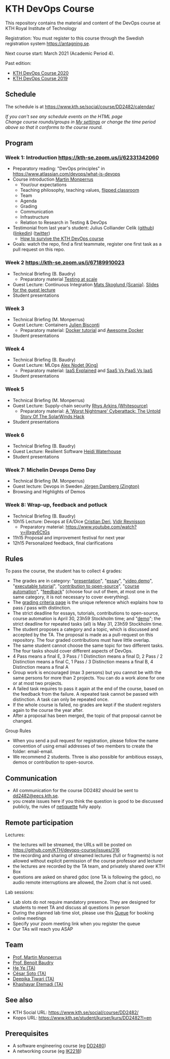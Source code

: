 # KTH DevOps Course

This repository contains the material and content of the DevOps course at KTH Royal Institute of Technology

Registration: You must register to this course through the Swedish registration system <https://antagning.se>.

Next course start: March 2021 (Academic Period 4).

Past edition:
* [KTH DevOps Course 2020](https://github.com/KTH/devops-course/blob/master/attic/2020/)
* [KTH DevOps Course 2019](https://github.com/KTH/devops-course/blob/master/attic/2019/)

## Schedule

The schedule is at <https://www.kth.se/social/course/DD2482/calendar/>

*If you can't see any schedule events on the HTML page*  
*Change course rounds/groups in [My settings](https://www.kth.se/social/course/DD2482/subscription/) or change the time period above so that it conforms to the course round.*

## Program

### Week 1: Introduction <https://kth-se.zoom.us/j/62331342060>
* Preparatory reading: "DevOps principles" in <https://www.atlassian.com/devops/what-is-devops>
* Course introduction [Martin Monperrus](https://www.monperrus.net/martin/)
  * Your/our expectations
  * Teaching philosophy, teaching values, [flipped classroom](https://en.wikipedia.org/wiki/Flipped_classroom)
  * Team
  * Agenda
  * Grading
  * Communication
  * Infrastructure
  * Relation to Research in Testing & DevOps 
* Testimonial from last year's student: Julius Colliander Celik ([github](https://github.com/juliuscc)) ([linkedin](https://www.linkedin.com/in/jcelik/)) ([twitter](https://twitter.com/julius_celik))
  * [How to survive the KTH DevOps course](https://docs.google.com/presentation/d/1SxHftBTBefN8jA6nVhlgKFP6BypdyV3Q_Gh1R8IwWK4/edit?usp=sharing)
* Goals: watch the repo, find a first teammate, register one first task as a pull request on this repo.

### Week 2 <https://kth-se.zoom.us/j/67189910023>
* Technical Briefing (B. Baudry)
  * Preparatory material [Testing at scale](https://increment.com/testing/testing-at-scale/)
* Guest Lecture: Continuous Integration [Mats Skoglund (Scania)](https://www.linkedin.com/in/matsskoglund/). [Slides for the guest lecture](https://kth.box.com/s/0qs9tab2tdip66dia3a6k4dbie463ytg)
* Student presentations

### Week 3
* Technical Briefing (M. Monperrus)
* Guest Lecture: Containers [Julien Bisconti](https://www.linkedin.com/in/julienbisconti/)
  * Preparatory material: [Docker tutorial](https://www.katacoda.com/courses/docker) and [Awesome Docker](https://github.com/veggiemonk/awesome-docker/#where-to-start)
* Student presentations

### Week 4
* Technical Briefing (B. Baudry)
* Guest Lecture: MLOps [Alex Nodet (King)](https://www.linkedin.com/in/alexnodet/)
  * Preparatory material: [IaaS Explained](https://www.youtube.com/watch?v=XRdmfo4M_YA) and [SaaS Vs PaaS Vs IaaS](https://tms-outsource.com/blog/posts/saas-vs-paas-vs-iaas/)
* Student presentations

### Week 5
* Technical Briefing (M. Monperrus)
* Guest Lecture: Supply-chain security [Rhys Arkins (Whitesource)](https://www.linkedin.com/in/rhys-arkins-5a643a/) 
  * Preparatory material: [A 'Worst Nightmare' Cyberattack: The Untold Story Of The SolarWinds Hack](https://www.npr.org/2021/04/16/985439655/a-worst-nightmare-cyberattack-the-untold-story-of-the-solarwinds-hack)
* Student presentations

### Week 6
* Technical Briefing (B. Baudry)
* Guest Lecture: Resilient Software [Heidi Waterhouse](https://heidiwaterhouse.com/)
* Student presentations

### Week 7: Michelin Devops Demo Day
* Technical Briefing (M. Monperrus)
* Guest lecture: Devops in Sweden [Jörgen Damberg (Zington)](https://www.linkedin.com/in/kejsardamberg/)
* Browsing and Highlights of Demos

### Week 8: Wrap-up, feedback and potluck
* Technical Briefing (B. Baudry)
* 10h15 Lecture: Devops at EA/Dice [Cristian Deri](https://se.linkedin.com/in/cristian-deri), [Vidir Reynisson](https://se.linkedin.com/in/vidirr)
  * Preparatory material: <https://www.youtube.com/watch?v=iIIxgv6CtGs>
* 11h15 Proposal and improvement festival for next year
* 12h15 Personalized feedback, final clarifications


## Rules


To pass the course, the student has to collect 4 grades:
* The grades are in category: "[presentation](https://github.com/KTH/devops-course/blob/2021/grading-criteria.md#presentations)", "[essay](https://github.com/KTH/devops-course/blob/2021/grading-criteria.md#essays)", "[video demo](https://github.com/KTH/devops-course/blob/2021/grading-criteria.md#video-demos)", "[executable tutorial](https://github.com/KTH/devops-course/blob/2021/grading-criteria.md#executable-tutorials)", "[contribution to open-source](https://github.com/KTH/devops-course/blob/2021/grading-criteria.md#open-source-contributions)", "[course automation](https://github.com/KTH/devops-course/blob/2021/grading-criteria.md#course-automation)", "[feedback](https://github.com/KTH/devops-course/blob/2021/grading-criteria.md#feedback)" (choose four out of them, at most one in the same category, it is not necessary to cover everything).
* The [grading criteria page](grading-criteria.md) is the unique reference which explains how to pass / pass with distinction.
* The strict deadline for essays, tutorials, contributions to open-source, course automation is April 30, 23h59 Stockholm time; and "[demo](https://github.com/KTH/devops-course/tree/2021/contributions/demo)"; the strict deadline for repeated tasks (all) is May 31, 23h59 Stockholm time.
* The student proposes a category and a topic, which is discussed and accepted by the TA. The proposal is made as a pull-request on this repository. The four graded contributions must have little overlap.
* The same student cannot choose the same topic for two different tasks. The four tasks should cover different aspects of DevOps.
* 4 Pass means a final E, 3 Pass / 1 Distinction means a final D, 2 Pass / 2 Distinction means a final C, 1 Pass / 3 Distinction means a final B, 4 Distinction means a final A
* Group work is encouraged (max 3 persons) but you cannot be with the same persons for more than 2 projects. You can do a work alone for one or at most two projects.
* A failed task requires to pass it again at the end of the course, based on the feedback from the failure. A repeated task cannot be passed with distinction. A task can only be repeated once.
* If the whole course is failed, no grades are kept if the student registers again to the course the year after. 
* After a proposal has been merged, the topic of that proposal cannot be changed.

Group Rules
* When you send a pull request for registration, please follow the name convention of using email addresses of two members to create the folder: email-email.
* We recommend 2 students. Three is also possible for ambitious essays, demos or contribution to open-source.

## Communication

* All communication for the course DD2482 should be sent to <dd2482@eecs.kth.se>.
* you create issues here if you think the question is good to be discussed publicly, the rules of [netiquette](https://en.wikipedia.org/wiki/Etiquette_in_technology) fully apply.

## Remote participation

Lectures:

* the lectures will be streamed, the URLs will be posted on https://github.com/KTH/devops-course/issues/316
* the recording and sharing of streamed lectures (full or fragments) is not allowed without explicit permission of the course professor and lecturer
* the lectures are recorded by the TA team, and privately shared over KTH Box
* questions are asked on shared gdoc (one TA is following the gdoc), no audio remote interruptions are allowed, the Zoom chat is not used.

Lab sessions:

* Lab slots do not require mandatory presence. They are designed for students to meet TA and discuss all questions in person
* During the planned lab time slot, please use this [Queue](https://queue.csc.kth.se/Queue/DD2482) for booking online meetings
* Specify your zoom meeting link when you register the queue
* Our TAs will reach you ASAP

## Team

* [Prof. Martin Monperrus](http://www.monperrus.net/martin/)
* [Prof. Benoit Baudry](https://softwarediversity.eu/)
* [He Ye (TA)](https://www.kth.se/profile/heye)
* [César Soto (TA)](https://cesarsotovalero.github.io/)
* [Deepika Tiwari (TA)](https://www.kth.se/profile/deepikat)
* [Khashayar Etemadi (TA)](https://www.kth.se/profile/khaes)

## See also

* KTH Social URL: <https://www.kth.se/social/course/DD2482/>
* Kopps URL: <https://www.kth.se/student/kurser/kurs/DD2482?l=en>

## Prerequisites

* A software engineering course (eg [DD2480](https://www.kth.se/student/kurser/kurs/DD2480))
* A networking course (eg [IK2218](https://www.kth.se/student/kurser/kurs/IK2218?l=en))


